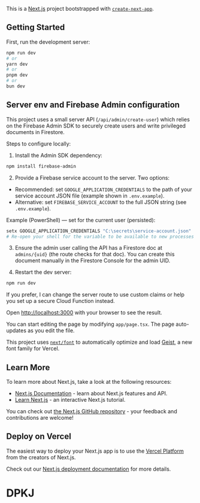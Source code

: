 This is a [Next.js](https://nextjs.org) project bootstrapped with [`create-next-app`](https://nextjs.org/docs/app/api-reference/cli/create-next-app).

## Getting Started

First, run the development server:

```bash
npm run dev
# or
yarn dev
# or
pnpm dev
# or
bun dev
```

## Server env and Firebase Admin configuration

This project uses a small server API (`/api/admin/create-user`) which relies on the Firebase Admin SDK to securely create users and write privileged documents in Firestore.

Steps to configure locally:

1. Install the Admin SDK dependency:

```powershell
npm install firebase-admin
```

2. Provide a Firebase service account to the server. Two options:

- Recommended: set `GOOGLE_APPLICATION_CREDENTIALS` to the path of your service account JSON file (example shown in `.env.example`).
- Alternative: set `FIREBASE_SERVICE_ACCOUNT` to the full JSON string (see `.env.example`).

Example (PowerShell) — set for the current user (persisted):

```powershell
setx GOOGLE_APPLICATION_CREDENTIALS "C:\secrets\service-account.json"
# Re-open your shell for the variable to be available to new processes
```

3. Ensure the admin user calling the API has a Firestore doc at `admins/{uid}` (the route checks for that doc). You can create this document manually in the Firestore Console for the admin UID.

4. Restart the dev server:

```powershell
npm run dev
```

If you prefer, I can change the server route to use custom claims or help you set up a secure Cloud Function instead.

Open [http://localhost:3000](http://localhost:3000) with your browser to see the result.

You can start editing the page by modifying `app/page.tsx`. The page auto-updates as you edit the file.

This project uses [`next/font`](https://nextjs.org/docs/app/building-your-application/optimizing/fonts) to automatically optimize and load [Geist](https://vercel.com/font), a new font family for Vercel.

## Learn More

To learn more about Next.js, take a look at the following resources:

- [Next.js Documentation](https://nextjs.org/docs) - learn about Next.js features and API.
- [Learn Next.js](https://nextjs.org/learn) - an interactive Next.js tutorial.

You can check out [the Next.js GitHub repository](https://github.com/vercel/next.js) - your feedback and contributions are welcome!

## Deploy on Vercel

The easiest way to deploy your Next.js app is to use the [Vercel Platform](https://vercel.com/new?utm_medium=default-template&filter=next.js&utm_source=create-next-app&utm_campaign=create-next-app-readme) from the creators of Next.js.

Check out our [Next.js deployment documentation](https://nextjs.org/docs/app/building-your-application/deploying) for more details.
# DPKJ
